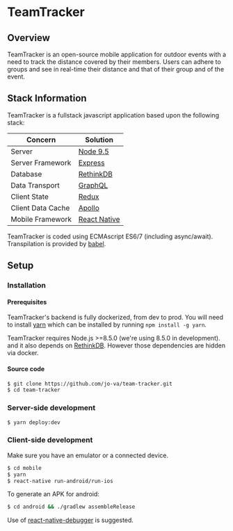 # TeamTracker

## Overview

TeamTracker is an open-source mobile application for outdoor events with a need
to track the distance covered by their members. Users can adhere to groups and
see in real-time their distance and that of their group and of the event.

## Stack Information

TeamTracker is a fullstack javascript application based upon the following stack:

| Concern            | Solution                                                 |
|--------------------|----------------------------------------------------------|
| Server             | [Node 9.5](https://nodejs.org/)                          |
| Server Framework   | [Express](http://expressjs.com/)                         |
| Database           | [RethinkDB](https://www.rethinkdb.com/)                  |
| Data Transport     | [GraphQL](https://github.com/graphql/graphql-js)         |
| Client State       | [Redux](http://redux.js.org/)                            |
| Client Data Cache  | [Apollo](https://www.apollographql.com/)                 |
| Mobile Framework   | [React Native](https://facebook.github.io/react-native/) |

TeamTracker is coded using ECMAscript ES6/7 (including async/await).
Transpilation is provided by [babel](https://github.com/babel/babel).

## Setup

### Installation

#### Prerequisites

TeamTracker's backend is fully dockerized, from dev to prod.
You will need to install [yarn](https://yarnpkg.com/) which can be installed by running `npm install -g yarn`.

TeamTracker requires Node.js >=8.5.0 (we're using 8.5.0 in development).
and it also depends on [RethinkDB](https://rethinkdb.com/).
However those dependencies are hidden via docker.

#### Source code

```bash
$ git clone https://github.com/jo-va/team-tracker.git
$ cd team-tracker
```

### Server-side development

```bash
$ yarn deploy:dev
```

### Client-side development

Make sure you have an emulator or a connected device.

```bash
$ cd mobile
$ yarn
$ react-native run-android/run-ios
```

To generate an APK for android:
```bash
$ cd android && ./gradlew assembleRelease
```

Use of [react-native-debugger](https://github.com/jhen0409/react-native-debugger) is suggested.
